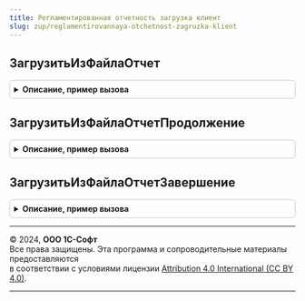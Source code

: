 ```yaml
---
title: Регламентированная отчетность загрузка клиент
slug: zup/reglamentirovannaya-otchetnost-zagruzka-klient
---
```



## ЗагрузитьИзФайлаОтчет
<details style="margin: 1em 0; padding: 0.5em; border: 1px solid #ccc; border-radius: 6px;">

<summary style="font-weight: bold; cursor: pointer;">Описание, пример вызова</summary>

```bsl

// Заполняет данными из файлов электронного представления документ
// регламентированного отчета и открывает его в переданной форме отчета.
//
// Параметры:
//  Форма  - Форма клиентского приложения - Форма регламентированного отчета.
//
Процедура ЗагрузитьИзФайлаОтчет(Форма) Экспорт
```

Пример вызова
```bsl
РегламентированнаяОтчетностьЗагрузкаКлиент.ЗагрузитьИзФайлаОтчет(Форма) 
```
</details>

## ЗагрузитьИзФайлаОтчетПродолжение
<details style="margin: 1em 0; padding: 0.5em; border: 1px solid #ccc; border-radius: 6px;">

<summary style="font-weight: bold; cursor: pointer;">Описание, пример вызова</summary>

```bsl

// Смотрите описание процедуры "ЗагрузитьИзФайлаОтчет(Форма)".
//
Процедура ЗагрузитьИзФайлаОтчетПродолжение(Результат, ДополнительныеПараметры) Экспорт
```

Пример вызова
```bsl
РегламентированнаяОтчетностьЗагрузкаКлиент.ЗагрузитьИзФайлаОтчетПродолжение(Результат, ДополнительныеПараметры) 
```
</details>

## ЗагрузитьИзФайлаОтчетЗавершение
<details style="margin: 1em 0; padding: 0.5em; border: 1px solid #ccc; border-radius: 6px;">

<summary style="font-weight: bold; cursor: pointer;">Описание, пример вызова</summary>

```bsl

// Смотрите описание процедуры "ЗагрузитьИзФайлаОтчет(Форма)".
//
Процедура ЗагрузитьИзФайлаОтчетЗавершение(РезультатЗагрузки, ДополнительныеПараметры) Экспорт
```

Пример вызова
```bsl
РегламентированнаяОтчетностьЗагрузкаКлиент.ЗагрузитьИзФайлаОтчетЗавершение(РезультатЗагрузки, ДополнительныеПараметры) 
```
</details>

---

© 2024, **ООО 1С-Софт**  
Все права защищены. Эта программа и сопроводительные материалы предоставляются  
в соответствии с условиями лицензии [Attribution 4.0 International (CC BY 4.0)](https://creativecommons.org/licenses/by/4.0/legalcode).

---
